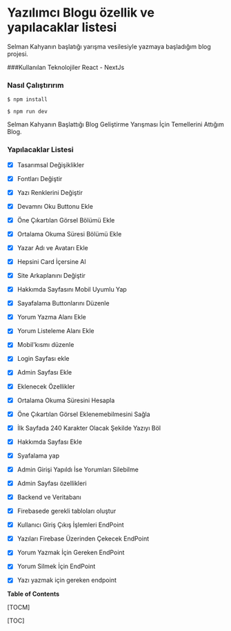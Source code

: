 # Yazılımcı Blogu özellik ve yapılacaklar listesi

Selman Kahyanın başlatığı yarışma vesilesiyle yazmaya başladığım blog projesi.

###Kullanılan Teknolojiler
React - NextJs

### Nasıl Çalıştırırım

`$ npm install`

`$ npm run dev`

Selman Kahyanın Başlattığı Blog Geliştirme Yarışması İçin Temellerini Attığım Blog.

### Yapılacaklar Listesi

  - [x] Tasarımsal Değişiklikler
  - [x] Fontları Değiştir
  - [x] Yazı Renklerini Değiştir
  - [x] Devamnı Oku Buttonu Ekle 
  - [x] Öne Çıkartılan Görsel Bölümü Ekle 
  - [x] Ortalama Okuma Süresi Bölümü Ekle 
  - [x] Yazar Adı ve Avatarı Ekle 
  - [x] Hepsini Card İçersine Al 
  - [x] Site Arkaplanını Değiştir 
  - [x] Hakkımda Sayfasını Mobil Uyumlu Yap
  - [x] Sayafalama Buttonlarını Düzenle 
  - [x] Yorum Yazma Alanı Ekle 
  - [x] Yorum Listeleme Alanı Ekle
  - [x] Mobil'kısmı düzenle
  - [x] Login Sayfası ekle
  - [x] Admin Sayfası Ekle
  
  - [x] Eklenecek Özellikler
  - [x] Ortalama Okuma Süresini Hesapla
  - [x] Öne Çıkartılan Görsel Eklenemebilmesini Sağla 
  - [x] İlk Sayfada 240 Karakter Olacak Şekilde Yazıyı Böl
  - [x] Hakkımda Sayfası Ekle 
  - [x] Syafalama yap 
  - [x] Admin Girişi Yapıldı İse Yorumları Silebilme
  - [x] Admin Sayfası özellikleri
  
  - [x] Backend ve Veritabanı 
  - [x] Firebasede gerekli tabloları oluştur 
  - [x] Kullanıcı Giriş Çıkış İşlemleri EndPoint 
  - [x] Yazıları Firebase Üzerinden Çekecek EndPoint 
  - [x] Yorum Yazmak İçin Gereken EndPoint
  - [x] Yorum Silmek İçin EndPoint
  - [x] Yazı yazmak için gereken endpoint

**Table of Contents**

[TOCM]

[TOC]
